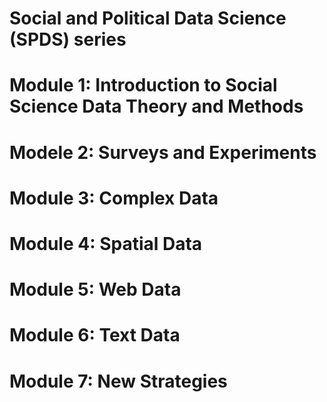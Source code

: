 # Social and Political Data Science (SPDS) series
# Module 1: Introduction to Social Science Data Theory and Methods
# Modele 2: Surveys and Experiments
# Module 3: Complex Data
# Module 4: Spatial Data
# Module 5: Web Data
# Module 6: Text Data
# Module 7: New Strategies
